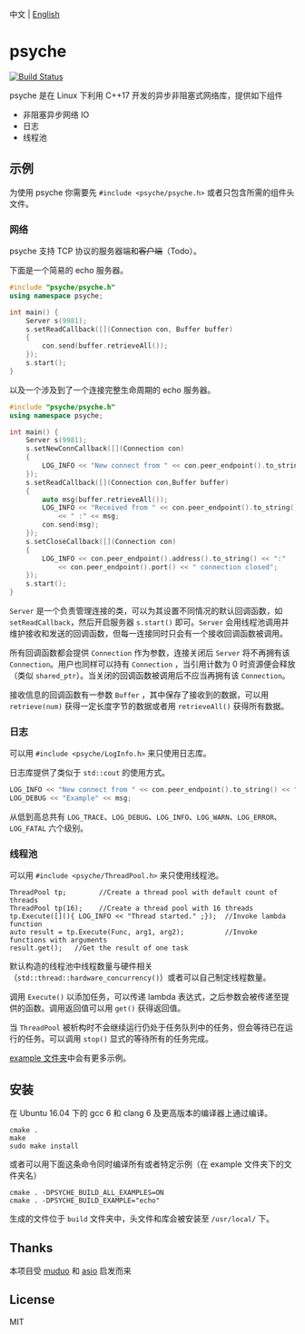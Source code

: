 中文 | [English](https://github.com/ZingLix/psyche)

# psyche

[![Build Status](https://travis-ci.com/ZingLix/psyche.svg?branch=master)](https://travis-ci.com/ZingLix/psyche)

psyche 是在 Linux 下利用 C++17 开发的异步非阻塞式网络库，提供如下组件

- 非阻塞异步网络 IO 
- 日志
- 线程池

## 示例

为使用 psyche 你需要先 `#include <psyche/psyche.h>` 或者只包含所需的组件头文件。

### 网络

psyche 支持 TCP 协议的服务器端和~~客户端~~（Todo）。

下面是一个简易的 echo 服务器。

``` cpp
#include "psyche/psyche.h"
using namespace psyche;

int main() {
    Server s(9981);
    s.setReadCallback([](Connection con, Buffer buffer)
    {
        con.send(buffer.retrieveAll());
    });
    s.start();
}
```

以及一个涉及到了一个连接完整生命周期的 echo 服务器。

``` cpp
#include "psyche/psyche.h"
using namespace psyche;

int main() {
    Server s(9981);
    s.setNewConnCallback([](Connection con)
    {
        LOG_INFO << "New connect from " << con.peer_endpoint().to_string() << ".";
    });
    s.setReadCallback([](Connection con,Buffer buffer)
    {
        auto msg(buffer.retrieveAll());
        LOG_INFO << "Received from " << con.peer_endpoint().to_string()
            << " :" << msg;
        con.send(msg);
    });
    s.setCloseCallback([](Connection con)
    {
        LOG_INFO << con.peer_endpoint().address().to_string() << ":"
            << con.peer_endpoint().port() << " connection closed";
    });
    s.start();
}
```

`Server` 是一个负责管理连接的类，可以为其设置不同情况的默认回调函数，如 `setReadCallback`，然后开启服务器 `s.start()` 即可。`Server` 会用线程池调用并维护接收和发送的回调函数，但每一连接同时只会有一个接收回调函数被调用。

所有回调函数都会提供 `Connection` 作为参数，连接关闭后 `Server` 将不再拥有该 `Connection`。用户也同样可以持有 `Connection` ，当引用计数为 0 时资源便会释放（类似 `shared_ptr`）。当关闭的回调函数被调用后不应当再拥有该 `Connection`。

接收信息的回调函数有一参数 `Buffer` ，其中保存了接收到的数据，可以用 `retrieve(num)` 获得一定长度字节的数据或者用 `retrieveAll()` 获得所有数据。

### 日志

可以用 `#include <psyche/LogInfo.h>` 来只使用日志库。

日志库提供了类似于 `std::cout` 的使用方式。

``` cpp
LOG_INFO << "New connect from " << con.peer_endpoint().to_string() << ".";
LOG_DEBUG << "Example" << msg;
```

从低到高总共有 `LOG_TRACE`、`LOG_DEBUG`、`LOG_INFO`、`LOG_WARN`、`LOG_ERROR`、`LOG_FATAL` 六个级别。

### 线程池

可以用 `#include <psyche/ThreadPool.h>` 来只使用线程池。

```
ThreadPool tp;        //Create a thread pool with default count of threads
ThreadPool tp(16);    //Create a thread pool with 16 threads
tp.Execute([](){ LOG_INFO << "Thread started." ;});  //Invoke lambda function
auto result = tp.Execute(Func, arg1, arg2);          //Invoke functions with arguments
result.get();   //Get the result of one task
```

默认构造的线程池中线程数量与硬件相关（`std::thread::hardware_concurrency()`）或者可以自己制定线程数量。

调用 `Execute()` 以添加任务，可以传递 lambda 表达式，之后参数会被传递至提供的函数。调用返回值可以用 `get()` 获得返回值。

当 `ThreadPool` 被析构时不会继续运行仍处于任务队列中的任务，但会等待已在运行的任务。可以调用 `stop()` 显式的等待所有的任务完成。

[example 文件夹](https://github.com/ZingLix/psyche/tree/master/example)中会有更多示例。

## 安装

在 Ubuntu 16.04 下的 gcc 6 和 clang 6 及更高版本的编译器上通过编译。

```
cmake .
make
sudo make install
```

或者可以用下面这条命令同时编译所有或者特定示例（在 example 文件夹下的文件夹名）

```
cmake . -DPSYCHE_BUILD_ALL_EXAMPLES=ON
cmake . -DPSYCHE_BUILD_EXAMPLE="echo"
```

生成的文件位于 `build` 文件夹中，头文件和库会被安装至 `/usr/local/` 下。

## Thanks

本项目受 [muduo](https://github.com/chenshuo/muduo) 和 [asio](https://think-async.com/Asio/) 启发而来

## License

MIT